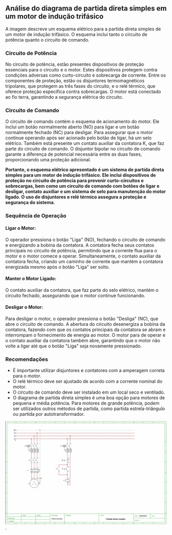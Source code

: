 ## **Análise do diagrama de partida direta simples em um motor de indução trifásico**

A imagem descreve um esquema elétrico para a partida direta simples de um motor de indução trifásico. O esquema inclui tanto o circuito de potência quanto o circuito de comando.

### **Circuito de Potência**

No circuito de potência, estão presentes dispositivos de proteção essenciais para o circuito e o motor. Estes dispositivos protegem contra condições adversas como curto-circuito e sobrecarga de corrente. Entre os componentes de proteção, estão os disjuntores termomagnéticos tripolares, que protegem as três fases do circuito, e o relé térmico, que oferece proteção específica contra sobrecargas. O motor está conectado ao fio terra, garantindo a segurança elétrica do circuito.

### **Circuito de Comando**

O circuito de comando contém o esquema de acionamento do motor. Ele inclui um botão normalmente aberto (NO) para ligar e um botão normalmente fechado (NC) para desligar. Para assegurar que o motor continue operando após ser acionado pelo botão de ligar, há um selo elétrico. Também está presente um contato auxiliar da contatora K, que faz parte do circuito de comando. O disjuntor bipolar no circuito de comando garante a diferença de potencial necessária entre as duas fases, proporcionando uma proteção adicional.


**Portanto, o esquema elétrico apresentado é um sistema de partida direta simples para um motor de indução trifásico. Ele inclui dispositivos de proteção no circuito de potência para prevenir curto-circuitos e sobrecargas, bem como um circuito de comando com botões de ligar e desligar, contato auxiliar e um sistema de selo para manutenção do motor ligado. O uso de disjuntores e relé térmico assegura a proteção e segurança do sistema.**


### **Sequência de Operação**

#### **Ligar o Motor:**

O operador pressiona o botão "Liga" (NO), fechando o circuito de comando e energizando a bobina da contatora.
A contatora fecha seus contatos principais no circuito de potência, permitindo que a corrente flua para o motor e o motor comece a operar.
Simultaneamente, o contato auxiliar da contatora fecha, criando um caminho de corrente que mantém a contatora energizada mesmo após o botão "Liga" ser solto.

#### **Manter o Motor Ligado:**

O contato auxiliar da contatora, que faz parte do selo elétrico, mantém o circuito fechado, assegurando que o motor continue funcionando.

#### **Desligar o Motor:**

Para desligar o motor, o operador pressiona o botão "Desliga" (NC), que abre o circuito de comando.
A abertura do circuito desenergiza a bobina da contatora, fazendo com que os contatos principais da contatora se abram e interrompam o fornecimento de energia ao motor.
O motor para de operar e o contato auxiliar da contatora também abre, garantindo que o motor não volte a ligar até que o botão "Liga" seja novamente pressionado.


### **Recomendações**

* É importante utilizar disjuntores e contatores com a amperagem correta para o motor.
* O relé térmico deve ser ajustado de acordo com a corrente nominal do motor.
* O circuito de comando deve ser instalado em um local seco e ventilado.
* O diagrama de partida direta simples é uma boa opção para motores de pequena e média potência. Para motores de grande potência, podem ser utilizados outros métodos de partida, como partida estrela-triângulo ou partida por autotransformador.
  
![partida_direta_simples.png](/partida_direta_simples.png).
